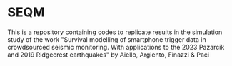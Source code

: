 # SEQM
This is a repository containing codes to replicate results in the simulation study of the work "Survival modelling of smartphone trigger data in crowdsourced seismic monitoring. With applications to the 2023 Pazarcik and 2019 Ridgecrest earthquakes" by Aiello, Argiento, Finazzi &amp; Paci
